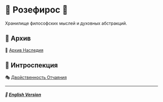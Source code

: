 # 🌹 Розефирос 🌹
<p align="justify">Хранилище философских мыслей и духовных абстракций.</p>

## 📁 Архив
📁 [Архив Наследия](legacy/index-old-2.md)

## 🧐 Интроспекция
🎭 [Двойственность Отчаяния](introspection/the_duality_of_despair-2.md)

***

##### 🗽 [English Version](index.md)
